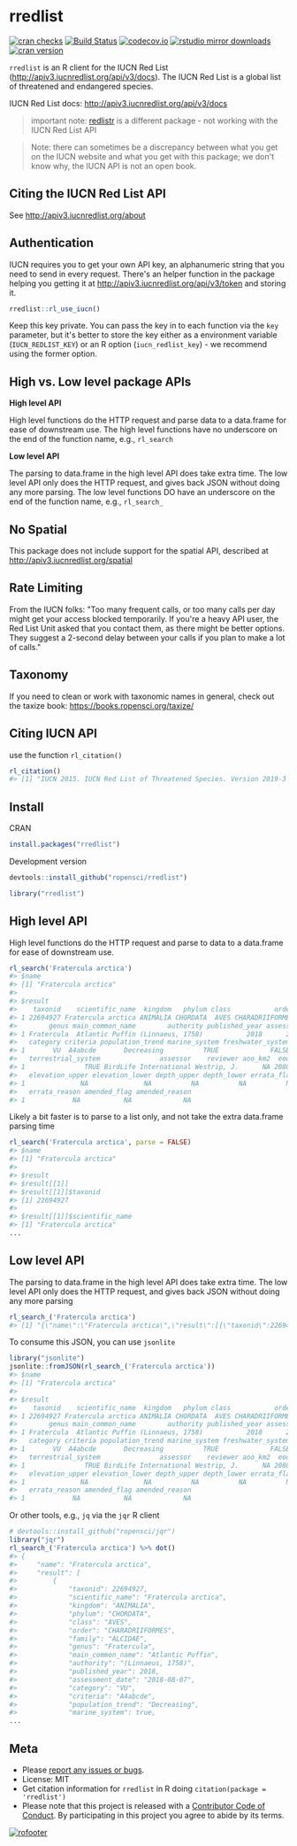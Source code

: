 rredlist
========



[![cran checks](https://cranchecks.info/badges/worst/rredlist)](https://cranchecks.info/pkgs/rredlist)
[![Build Status](https://travis-ci.org/ropensci/rredlist.svg?branch=master)](https://travis-ci.org/ropensci/rredlist)
[![codecov.io](https://codecov.io/github/ropensci/rredlist/coverage.svg?branch=master)](https://codecov.io/github/ropensci/rredlist?branch=master)
[![rstudio mirror downloads](https://cranlogs.r-pkg.org/badges/rredlist)](https://github.com/metacran/cranlogs.app)
[![cran version](https://www.r-pkg.org/badges/version/rredlist)](https://cran.r-project.org/package=rredlist)

`rredlist` is an R client for the IUCN Red List (http://apiv3.iucnredlist.org/api/v3/docs). 
The IUCN Red List is a global list of threatened and endangered species.

IUCN Red List docs: http://apiv3.iucnredlist.org/api/v3/docs

> important note: [redlistr][] is a different package - not working with the IUCN Red List API

> Note: there can sometimes be a discrepancy between what you get on the IUCN website and what
> you get with this package; we don't know why, the IUCN API is not an open book.

## Citing the IUCN Red List API

See http://apiv3.iucnredlist.org/about

## Authentication

IUCN requires you to get your own API key, an alphanumeric string that you need to send in every request. There's an helper function in the package helping you getting it at http://apiv3.iucnredlist.org/api/v3/token and storing it.


```r
rredlist::rl_use_iucn()
```

Keep this key private. You can pass the key in to each function via the `key` parameter, but it's better to store the key either as a environment variable (`IUCN_REDLIST_KEY`) or an R option (`iucn_redlist_key`) - we recommend using the former option.

## High vs. Low level package APIs

__High level API__

High level functions do the HTTP request and parse data to a data.frame for
ease of downstream use. The high level functions have no underscore on the end
of the function name, e.g., `rl_search`

__Low level API__

The parsing to data.frame in the high level API does take extra time. The low
level API only does the HTTP request, and gives back JSON without doing any
more parsing. The low level functions DO have an underscore on the end
of the function name, e.g., `rl_search_`

## No Spatial

This package does not include support for the spatial API, described at
http://apiv3.iucnredlist.org/spatial

## Rate Limiting

From the IUCN folks: "Too many frequent calls, or too many calls per day
might get your access blocked temporarily. If you're a heavy API user, the
Red List Unit asked that you contact them, as there might be better options.
They suggest a 2-second delay between your calls if you plan to make a
lot of calls."

## Taxonomy

If you need to clean or work with taxonomic names in general, check
out the taxize book: https://books.ropensci.org/taxize/

## Citing IUCN API

use the function `rl_citation()`


```r
rl_citation()
#> [1] "IUCN 2015. IUCN Red List of Threatened Species. Version 2019-3 <www.iucnredlist.org>"
```


## Install

CRAN


```r
install.packages("rredlist")
```

Development version


```r
devtools::install_github("ropensci/rredlist")
```


```r
library("rredlist")
```

## High level API

High level functions do the HTTP request and parse to data to a data.frame for ease
of downstream use.


```r
rl_search('Fratercula arctica')
#> $name
#> [1] "Fratercula arctica"
#> 
#> $result
#>    taxonid    scientific_name  kingdom   phylum class           order  family
#> 1 22694927 Fratercula arctica ANIMALIA CHORDATA  AVES CHARADRIIFORMES ALCIDAE
#>        genus main_common_name        authority published_year assessment_date
#> 1 Fratercula  Atlantic Puffin (Linnaeus, 1758)           2018      2018-08-07
#>   category criteria population_trend marine_system freshwater_system
#> 1       VU  A4abcde       Decreasing          TRUE             FALSE
#>   terrestrial_system               assessor    reviewer aoo_km2  eoo_km2
#> 1               TRUE BirdLife International Westrip, J.      NA 20800000
#>   elevation_upper elevation_lower depth_upper depth_lower errata_flag
#> 1              NA              NA          NA          NA          NA
#>   errata_reason amended_flag amended_reason
#> 1            NA           NA             NA
```

Likely a bit faster is to parse to a list only, and not take the extra data.frame parsing time


```r
rl_search('Fratercula arctica', parse = FALSE)
#> $name
#> [1] "Fratercula arctica"
#> 
#> $result
#> $result[[1]]
#> $result[[1]]$taxonid
#> [1] 22694927
#> 
#> $result[[1]]$scientific_name
#> [1] "Fratercula arctica"
...
```

## Low level API

The parsing to data.frame in the high level API does take extra time. The low level API
only does the HTTP request, and gives back JSON without doing any more parsing


```r
rl_search_('Fratercula arctica')
#> [1] "{\"name\":\"Fratercula arctica\",\"result\":[{\"taxonid\":22694927,\"scientific_name\":\"Fratercula arctica\",\"kingdom\":\"ANIMALIA\",\"phylum\":\"CHORDATA\",\"class\":\"AVES\",\"order\":\"CHARADRIIFORMES\",\"family\":\"ALCIDAE\",\"genus\":\"Fratercula\",\"main_common_name\":\"Atlantic Puffin\",\"authority\":\"(Linnaeus, 1758)\",\"published_year\":2018,\"assessment_date\":\"2018-08-07\",\"category\":\"VU\",\"criteria\":\"A4abcde\",\"population_trend\":\"Decreasing\",\"marine_system\":true,\"freshwater_system\":false,\"terrestrial_system\":true,\"assessor\":\"BirdLife International\",\"reviewer\":\"Westrip, J.\",\"aoo_km2\":null,\"eoo_km2\":\"20800000\",\"elevation_upper\":null,\"elevation_lower\":null,\"depth_upper\":null,\"depth_lower\":null,\"errata_flag\":null,\"errata_reason\":null,\"amended_flag\":null,\"amended_reason\":null}]}"
```

To consume this JSON, you can use `jsonlite`


```r
library("jsonlite")
jsonlite::fromJSON(rl_search_('Fratercula arctica'))
#> $name
#> [1] "Fratercula arctica"
#> 
#> $result
#>    taxonid    scientific_name  kingdom   phylum class           order  family
#> 1 22694927 Fratercula arctica ANIMALIA CHORDATA  AVES CHARADRIIFORMES ALCIDAE
#>        genus main_common_name        authority published_year assessment_date
#> 1 Fratercula  Atlantic Puffin (Linnaeus, 1758)           2018      2018-08-07
#>   category criteria population_trend marine_system freshwater_system
#> 1       VU  A4abcde       Decreasing          TRUE             FALSE
#>   terrestrial_system               assessor    reviewer aoo_km2  eoo_km2
#> 1               TRUE BirdLife International Westrip, J.      NA 20800000
#>   elevation_upper elevation_lower depth_upper depth_lower errata_flag
#> 1              NA              NA          NA          NA          NA
#>   errata_reason amended_flag amended_reason
#> 1            NA           NA             NA
```

Or other tools, e.g., `jq` via the `jqr` R client


```r
# devtools::install_github("ropensci/jqr")
library("jqr")
rl_search_('Fratercula arctica') %>% dot()
#> {
#>     "name": "Fratercula arctica",
#>     "result": [
#>         {
#>             "taxonid": 22694927,
#>             "scientific_name": "Fratercula arctica",
#>             "kingdom": "ANIMALIA",
#>             "phylum": "CHORDATA",
#>             "class": "AVES",
#>             "order": "CHARADRIIFORMES",
#>             "family": "ALCIDAE",
#>             "genus": "Fratercula",
#>             "main_common_name": "Atlantic Puffin",
#>             "authority": "(Linnaeus, 1758)",
#>             "published_year": 2018,
#>             "assessment_date": "2018-08-07",
#>             "category": "VU",
#>             "criteria": "A4abcde",
#>             "population_trend": "Decreasing",
#>             "marine_system": true,
...
```

## Meta

* Please [report any issues or bugs](https://github.com/ropensci/rredlist/issues).
* License: MIT
* Get citation information for `rredlist` in R doing `citation(package = 'rredlist')`
* Please note that this project is released with a [Contributor Code of Conduct][coc]. By participating in this project you agree to abide by its terms.

[![rofooter](https://ropensci.org/public_images/github_footer.png)](https://ropensci.org)


[token]: http://apiv3.iucnredlist.org/api/v3/token
[redlistr]: https://github.com/red-list-ecosystem/redlistr
[coc]: https://github.com/ropensci/rredlist/blob/master/CODE_OF_CONDUCT.md
